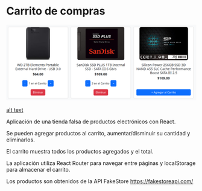 # Carrito de compras



![alt text](./img1.png)

[alt text](./img2.png)

Aplicación  de una tienda falsa de productos electrónicos con React.

Se pueden agregar productos al carrito, aumentar/disminuir su cantidad y eliminarlos.

El carrito muestra todos los productos agregados y el total.

La aplicación utiliza React Router para navegar entre páginas y localStorage para almacenar el carrito.

Los productos son obtenidos de la API FakeStore https://fakestoreapi.com/
